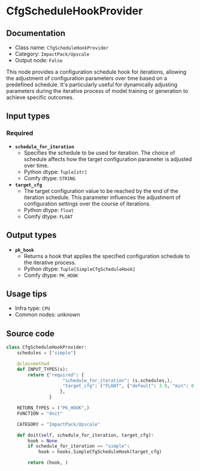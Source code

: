 # CfgScheduleHookProvider
## Documentation
- Class name: `CfgScheduleHookProvider`
- Category: `ImpactPack/Upscale`
- Output node: `False`

This node provides a configuration schedule hook for iterations, allowing the adjustment of configuration parameters over time based on a predefined schedule. It's particularly useful for dynamically adjusting parameters during the iterative process of model training or generation to achieve specific outcomes.
## Input types
### Required
- **`schedule_for_iteration`**
    - Specifies the schedule to be used for iteration. The choice of schedule affects how the target configuration parameter is adjusted over time.
    - Python dtype: `Tuple[str]`
    - Comfy dtype: `STRING`
- **`target_cfg`**
    - The target configuration value to be reached by the end of the iteration schedule. This parameter influences the adjustment of configuration settings over the course of iterations.
    - Python dtype: `float`
    - Comfy dtype: `FLOAT`
## Output types
- **`pk_hook`**
    - Returns a hook that applies the specified configuration schedule to the iterative process.
    - Python dtype: `Tuple[SimpleCfgScheduleHook]`
    - Comfy dtype: `PK_HOOK`
## Usage tips
- Infra type: `CPU`
- Common nodes: unknown


## Source code
```python
class CfgScheduleHookProvider:
    schedules = ["simple"]

    @classmethod
    def INPUT_TYPES(s):
        return {"required": {
                     "schedule_for_iteration": (s.schedules,),
                     "target_cfg": ("FLOAT", {"default": 3.0, "min": 0.0, "max": 100.0}),
                    },
                }

    RETURN_TYPES = ("PK_HOOK",)
    FUNCTION = "doit"

    CATEGORY = "ImpactPack/Upscale"

    def doit(self, schedule_for_iteration, target_cfg):
        hook = None
        if schedule_for_iteration == "simple":
            hook = hooks.SimpleCfgScheduleHook(target_cfg)

        return (hook, )

```
